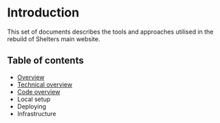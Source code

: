 # Introduction

This set of documents describes the tools and approaches utilised in the rebuild of Shelters main website.

## Table of contents

- [Overview](01-overview.md)
- [Technical overview](02-technical-overview.md)
- [Code overview](03-code-overview.md)
- Local setup
- Deploying
- Infrastructure
